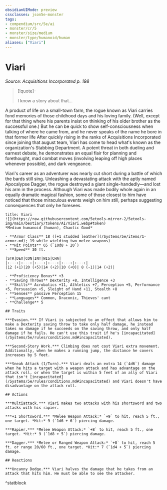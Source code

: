 ```yaml
---
obsidianUIMode: preview
cssclasses: json5e-monster
tags:
- compendium/src/5e/ai
- monster/cr/5
- monster/size/medium
- monster/type/humanoid/human
aliases: ["Viari"]
---
```

# Viari
*Source: Acquisitions Incorporated p. 198*  

> [!quote]-  
> 
> I know a story about that...

A product of life on a small-town farm, the rogue known as Viari carries fond memories of those childhood days and his loving family. (Well, except for that thing where his parents insist on thinking of his older brother as the successful one.) But he can be quick to show self-consciousness when talking of where he came from, and he never speaks of the name he bore in that former life After quickly rising in the ranks of Acquisitions Incorporated since joining that august team, Viari has come to head what's known as the organization's Stabbing Department. A potent threat in both dueling and earnest debate, he demonstrates an equal flair for planning and forethought, mad combat moves (involving leaping off high places whenever possible), and dark vengeance.

Viari's career as an adventurer was nearly cut short during a battle of which the bards still sing. Unleashing a devastating attack with the aptly named Apocalypse Dagger, the rogue destroyed a giant single-handedly—and lost his arm in the process. Although Viari was made bodily whole again in an equally dramatic magical fashion, some of those closest to him have noticed that those miraculous events weigh on him still, perhaps suggesting consequences that only he foresees.

```ad-statblock
title: Viari
![](https://raw.githubusercontent.com/5etools-mirror-2/5etools-img/main/bestiary/tokens/AI/Viari.webp#token)
*Medium humanoid (human), Chaotic Good*

- **Armor Class** 18 ([+1 studded leather](/Systems/5e/items/1-armor.md); 19 while wielding two melee weapons)
- **Hit Points** 65 (`10d8 + 20`)
- **Speed** 30 ft.

|STR|DEX|CON|INT|WIS|CHA|
|:---:|:---:|:---:|:---:|:---:|:---:|
|12 (+1)|20 (+5)|14 (+2)|10 (+0)| 8 (-1)|14 (+2)|

- **Proficiency Bonus** +3
- **Saving Throws** Dexterity +8, Intelligence +3
- **Skills** Acrobatics +11, Athletics +7, Perception +5, Performance +5, Persuasion +5, Sleight of Hand +11, Stealth +8
- **Senses** passive Perception 15
- **Languages** Common, Draconic, Thieves' cant
- **Challenge** 5

## Traits

***Evasion.*** If Viari is subjected to an effect that allows him to make a Dexterity saving throw to take only half damage, he instead takes no damage if he succeeds on the saving throw, and only half damage if he fails. He can't use this trait if he's [incapacitated](/Systems/5e/rules/conditions.md#incapacitated).

***Second-Story Work.*** Climbing does not cost Viari extra movement. Additionally, when he makes a running jump, the distance he covers increases by 5 feet.

***Sneak Attack (1/Turn).*** Viari deals an extra 14 (`4d6`) damage when he hits a target with a weapon attack and has advantage on the attack roll, or when the target is within 5 feet of an ally of Viari that isn't [incapacitated](/Systems/5e/rules/conditions.md#incapacitated) and Viari doesn't have disadvantage on the attack roll.

## Actions

***Multiattack.*** Viari makes two attacks with his shortsword and two attacks with his rapier.

***+1 Shortsword.*** *Melee Weapon Attack:* `+9` to hit, reach 5 ft., one target. *Hit:* 9 (`1d6 + 6`) piercing damage.

***Rapier.*** *Melee Weapon Attack:* `+8` to hit, reach 5 ft., one target. *Hit:* 9 (`1d8 + 5`) piercing damage.

***Dagger.*** *Melee or Ranged Weapon Attack:* `+8` to hit, reach 5 ft. or range 20/60 ft., one target. *Hit:* 7 (`1d4 + 5`) piercing damage.

## Reactions

***Uncanny Dodge.*** Viari halves the damage that he takes from an attack that hits him. He must be able to see the attacker.
```
^statblock